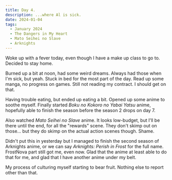 ```yaml
---
title: Day 4.
description: ...where Al is sick.
date: 2024-01-04
tags: 
  - January 2024
  - The Dangers in My Heart
  - Mato Seihei no Slave
  - Arknights
---
```

Woke up with a fever today, even though I have a make up class to go to. Decided to stay home.

Burned up a bit at noon, had some weird dreams. Always had those when I'm sick, but yeah. Stuck in bed for the most part of the day. Read up some manga, no progress on games. Still not reading my contract. I should get on that.

Having trouble eating, but ended up eating a bit. Opened up some anime to soothe myself. Finally started *Boku no Kokoro no Yabai Yatsu* anime, hopefully able to finish the season before the season 2 drops on day 7.

Also watched *Mato Seihei no Slave* anime. It looks low-budget, but I'll be there until the end, for all the "rewards" scene. They don't skimp out on those... but they do skimp on the actual action scenes though. Shame.

Didn't put this in yesterday but I managed to finish the second season of Arknights anime, or we can say *Arknights: Perish in Frost* for the full name. FrostNova part still got me, even now. Glad that the anime at least able to do that for me, and glad that I have another anime under my belt.

My process of culturing myself starting to bear fruit. Nothing else to report other than that.

